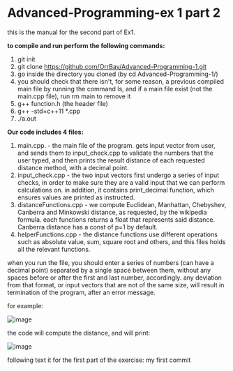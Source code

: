 # Advanced-Programming-ex 1 part 2
this is the manual for the second part of Ex1.

**to compile and run perform the following commands:**
1. git init
2. git clone https://github.com/OrrBav/Advanced-Programming-1.git
3. go inside the directory you cloned (by cd Advanced-Programming-1/)
4. you should check that there isn't, for some reason, a previous compiled main file by running the command ls, and if a main file exist (not the main.cpp file), run rm main to remove it
5. g++ function.h (the header file)
6. g++ -std=c++11 *.cpp
7. ./a.out


**Our code includes 4 files:**
1. main.cpp. - the main file of the program. gets input vector from user, and sends them to input_check.cpp to validate the numbers that the user typed, and then prints the result distance of each requested distance method, with a decimal point.
2. input_check.cpp - the two input vectors first undergo a series of input checks, in order to make sure they are a valid input that we can perform calculations on. in addition, it contains print_decimal function, which ensures values are printed as instructed.
3. distanceFunctions.cpp - we compute Euclidean, Manhattan, Chebyshev, Canberra and Minkowski distance, as requested, by the wikipedia formula. each functions returns a float that represents said distance.
Canberra distance has a const of p=1 by default.
4. helperFunctions.cpp - the distance functions use different operations such as absolute value, sum, square root and others, and this files holds all the relevant functions.

when you run the file, you should enter a series of numbers (can have a decimal point) separated by a single space between them, without any spaces before or after the first and last number, accordingly. any deviation from that format, or input vectors that are not of the same size, will result in termination of the program, after an error message.

for example:

![image](https://user-images.githubusercontent.com/101596419/203522356-08c6be9f-b62a-4e16-9c6f-9f2f7d096a00.png)

the code will compute the distance, and will print:

![image](https://user-images.githubusercontent.com/101596419/203522486-b85ae8be-5fab-4490-b4d2-170f09da49a8.png)


following text it for the first part of the exercise:
my first commit
